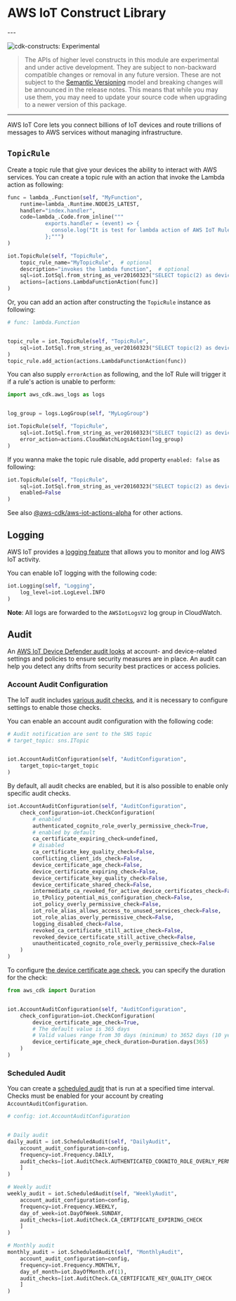 # AWS IoT Construct Library

<!--BEGIN STABILITY BANNER-->---


![cdk-constructs: Experimental](https://img.shields.io/badge/cdk--constructs-experimental-important.svg?style=for-the-badge)

> The APIs of higher level constructs in this module are experimental and under active development.
> They are subject to non-backward compatible changes or removal in any future version. These are
> not subject to the [Semantic Versioning](https://semver.org/) model and breaking changes will be
> announced in the release notes. This means that while you may use them, you may need to update
> your source code when upgrading to a newer version of this package.

---
<!--END STABILITY BANNER-->

AWS IoT Core lets you connect billions of IoT devices and route trillions of
messages to AWS services without managing infrastructure.

## `TopicRule`

Create a topic rule that give your devices the ability to interact with AWS services.
You can create a topic rule with an action that invoke the Lambda action as following:

```python
func = lambda_.Function(self, "MyFunction",
    runtime=lambda_.Runtime.NODEJS_LATEST,
    handler="index.handler",
    code=lambda_.Code.from_inline("""
            exports.handler = (event) => {
              console.log("It is test for lambda action of AWS IoT Rule.", event);
            };""")
)

iot.TopicRule(self, "TopicRule",
    topic_rule_name="MyTopicRule",  # optional
    description="invokes the lambda function",  # optional
    sql=iot.IotSql.from_string_as_ver20160323("SELECT topic(2) as device_id, timestamp() as timestamp FROM 'device/+/data'"),
    actions=[actions.LambdaFunctionAction(func)]
)
```

Or, you can add an action after constructing the `TopicRule` instance as following:

```python
# func: lambda.Function


topic_rule = iot.TopicRule(self, "TopicRule",
    sql=iot.IotSql.from_string_as_ver20160323("SELECT topic(2) as device_id, timestamp() as timestamp FROM 'device/+/data'")
)
topic_rule.add_action(actions.LambdaFunctionAction(func))
```

You can also supply `errorAction` as following,
and the IoT Rule will trigger it if a rule's action is unable to perform:

```python
import aws_cdk.aws_logs as logs


log_group = logs.LogGroup(self, "MyLogGroup")

iot.TopicRule(self, "TopicRule",
    sql=iot.IotSql.from_string_as_ver20160323("SELECT topic(2) as device_id, timestamp() as timestamp FROM 'device/+/data'"),
    error_action=actions.CloudWatchLogsAction(log_group)
)
```

If you wanna make the topic rule disable, add property `enabled: false` as following:

```python
iot.TopicRule(self, "TopicRule",
    sql=iot.IotSql.from_string_as_ver20160323("SELECT topic(2) as device_id, timestamp() as timestamp FROM 'device/+/data'"),
    enabled=False
)
```

See also [@aws-cdk/aws-iot-actions-alpha](https://docs.aws.amazon.com/cdk/api/v2/docs/aws-iot-actions-alpha-readme.html) for other actions.

## Logging

AWS IoT provides a [logging feature](https://docs.aws.amazon.com/iot/latest/developerguide/configure-logging.html) that allows you to monitor and log AWS IoT activity.

You can enable IoT logging with the following code:

```python
iot.Logging(self, "Logging",
    log_level=iot.LogLevel.INFO
)
```

**Note**: All logs are forwarded to the `AWSIotLogsV2` log group in CloudWatch.

## Audit

An [AWS IoT Device Defender audit looks](https://docs.aws.amazon.com/iot-device-defender/latest/devguide/device-defender-audit.html) at account- and device-related settings and policies to ensure security measures are in place.
An audit can help you detect any drifts from security best practices or access policies.

### Account Audit Configuration

The IoT audit includes [various audit checks](https://docs.aws.amazon.com/iot-device-defender/latest/devguide/device-defender-audit-checks.html), and it is necessary to configure settings to enable those checks.

You can enable an account audit configuration with the following code:

```python
# Audit notification are sent to the SNS topic
# target_topic: sns.ITopic


iot.AccountAuditConfiguration(self, "AuditConfiguration",
    target_topic=target_topic
)
```

By default, all audit checks are enabled, but it is also possible to enable only specific audit checks.

```python
iot.AccountAuditConfiguration(self, "AuditConfiguration",
    check_configuration=iot.CheckConfiguration(
        # enabled
        authenticated_cognito_role_overly_permissive_check=True,
        # enabled by default
        ca_certificate_expiring_check=undefined,
        # disabled
        ca_certificate_key_quality_check=False,
        conflicting_client_ids_check=False,
        device_certificate_age_check=False,
        device_certificate_expiring_check=False,
        device_certificate_key_quality_check=False,
        device_certificate_shared_check=False,
        intermediate_ca_revoked_for_active_device_certificates_check=False,
        io_tPolicy_potential_mis_configuration_check=False,
        iot_policy_overly_permissive_check=False,
        iot_role_alias_allows_access_to_unused_services_check=False,
        iot_role_alias_overly_permissive_check=False,
        logging_disabled_check=False,
        revoked_ca_certificate_still_active_check=False,
        revoked_device_certificate_still_active_check=False,
        unauthenticated_cognito_role_overly_permissive_check=False
    )
)
```

To configure [the device certificate age check](https://docs.aws.amazon.com/iot-device-defender/latest/devguide/device-certificate-age-check.html), you can specify the duration for the check:

```python
from aws_cdk import Duration


iot.AccountAuditConfiguration(self, "AuditConfiguration",
    check_configuration=iot.CheckConfiguration(
        device_certificate_age_check=True,
        # The default value is 365 days
        # Valid values range from 30 days (minimum) to 3652 days (10 years, maximum)
        device_certificate_age_check_duration=Duration.days(365)
    )
)
```

### Scheduled Audit

You can create a [scheduled audit](https://docs.aws.amazon.com/iot-device-defender/latest/devguide/AuditCommands.html#device-defender-AuditCommandsManageSchedules) that is run at a specified time interval. Checks must be enabled for your account by creating `AccountAuditConfiguration`.

```python
# config: iot.AccountAuditConfiguration


# Daily audit
daily_audit = iot.ScheduledAudit(self, "DailyAudit",
    account_audit_configuration=config,
    frequency=iot.Frequency.DAILY,
    audit_checks=[iot.AuditCheck.AUTHENTICATED_COGNITO_ROLE_OVERLY_PERMISSIVE_CHECK
    ]
)

# Weekly audit
weekly_audit = iot.ScheduledAudit(self, "WeeklyAudit",
    account_audit_configuration=config,
    frequency=iot.Frequency.WEEKLY,
    day_of_week=iot.DayOfWeek.SUNDAY,
    audit_checks=[iot.AuditCheck.CA_CERTIFICATE_EXPIRING_CHECK
    ]
)

# Monthly audit
monthly_audit = iot.ScheduledAudit(self, "MonthlyAudit",
    account_audit_configuration=config,
    frequency=iot.Frequency.MONTHLY,
    day_of_month=iot.DayOfMonth.of(1),
    audit_checks=[iot.AuditCheck.CA_CERTIFICATE_KEY_QUALITY_CHECK
    ]
)
```
